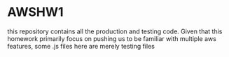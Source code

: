 # AWSHW1
this repository contains all the production and testing code. Given that this homework primarily focus on pushing us to be familiar with multiple aws features, some .js files here are merely testing files
